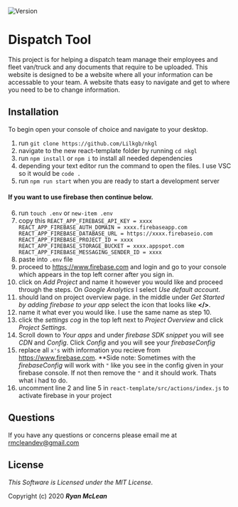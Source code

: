 
![Version](https://img.shields.io/badge/Version-1.0-brightgreen?style=for-the-badge)

# Dispatch Tool

This project is for helping a dispatch team manage their employees and fleet van/truck and any documents that require to be uploaded. This website is designed to be a website where all your information can be accessable to your team. A website thats easy to navigate and get to where you need to be to change information. 

## Installation

To begin open your console of choice and navigate to your desktop.

1) run `git clone https://github.com/Lilkgb/nkgl`
2) navigate to the new react-template folder by running `cd nkgl`
3) run `npm install` or `npm i` to install all needed dependencies
4) depending your text editor run the command to open the files. I use VSC so it would be `code .`
5) run `npm run start` when you are ready to start a development server

#### If you want to use firebase then continue below.

6) run `touch .env` or `new-item .env`
7) copy this `
REACT_APP_FIREBASE_API_KEY = xxxx
REACT_APP_FIREBASE_AUTH_DOMAIN = xxxx.firebaseapp.com
REACT_APP_FIREBASE_DATABASE_URL = https://xxxx.firebaseio.com
REACT_APP_FIREBASE_PROJECT_ID = xxxx
REACT_APP_FIREBASE_STORAGE_BUCKET = xxxx.appspot.com
REACT_APP_FIREBASE_MESSAGING_SENDER_ID = xxxx
`
8) paste into `.env` file
9) proceed to https://www.firebase.com and login and go to your console which appears in the top left corner after you sign in.
10) click on *Add Project* and name it however you would like and proceed through the steps. On *Google Analytics* I select *Use default account*.
11) should land on project overview page. in the middle under *Get Started by adding firebase to your app* select the icon that looks like **</>**.
12) name it what ever you would like. I use the same name as step 10.
13) click the *settings cog* in the top left next to *Project Overview* and click *Project Settings*.
14) Scroll down to *Your apps* and under *firebase SDK snippet* you will see *CDN* and *Config*. Click *Config* and you will see your *firebaseConfig*
15) replace all `x's` with information you recieve from https://www.firebase.com.
**Side note: Sometimes with the *firebaseConfig* will work with `"` like you see in the config given in your firebase console. If not then remove the `"` and it should work. Thats what i had to do. 
16) uncomment line 2 and line 5 in `react-template/src/actions/index.js` to activate firebase in your project

## Questions

If you have any questions or concerns please email me at rmcleandev@gmail.com

## License

*This Software is Licensed under the MIT License.*

Copyright (c) 2020 **_Ryan McLean_**

